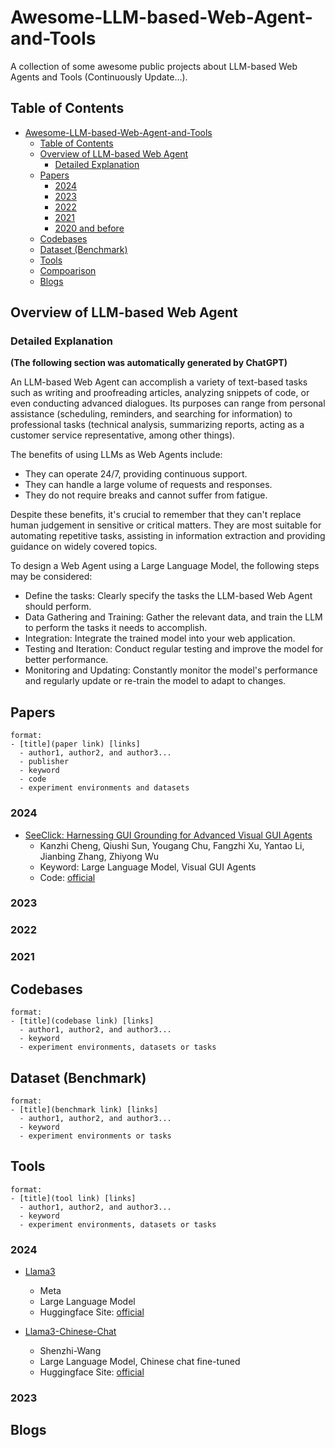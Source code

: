 # Awesome-LLM-based-Web-Agent-and-Tools
A collection of some awesome public projects about LLM-based Web Agents and Tools (Continuously Update...). 

## Table of Contents

- [Awesome-LLM-based-Web-Agent-and-Tools](#awesome-llm-based-web-agent-and-tools)
  - [Table of Contents](#table-of-contents)
  - [Overview of LLM-based Web Agent](#overview-of-llm-based-web-agent)
    - [Detailed Explanation](#detailed-explanation)
  - [Papers](#papers)
    - [2024](#2024)
    - [2023](#2023)
    - [2022](#2022)
    - [2021](#2021)
    - [2020 and before](#2020-and-before)
  - [Codebases](#codebases)
  - [Dataset (Benchmark)](#dataset)
  - [Tools](#tools)
  - [Compoarison](#comparison)
  - [Blogs](#blogs)

## Overview of LLM-based Web Agent

### Detailed Explanation 
**(The following section was automatically generated by ChatGPT)**

An LLM-based Web Agent can accomplish a variety of text-based tasks such as writing and proofreading articles, analyzing snippets of code, or even conducting advanced dialogues. Its purposes can range from personal assistance (scheduling, reminders, and searching for information) to professional tasks (technical analysis, summarizing reports, acting as a customer service representative, among other things).

The benefits of using LLMs as Web Agents include:

  - They can operate 24/7, providing continuous support.
  - They can handle a large volume of requests and responses.
  - They do not require breaks and cannot suffer from fatigue.

Despite these benefits, it's crucial to remember that they can't replace human judgement in sensitive or critical matters. They are most suitable for automating repetitive tasks, assisting in information extraction and providing guidance on widely covered topics.

To design a Web Agent using a Large Language Model, the following steps may be considered:

  - Define the tasks: Clearly specify the tasks the LLM-based Web Agent should perform.
  - Data Gathering and Training: Gather the relevant data, and train the LLM to perform the tasks it needs to accomplish.
  - Integration: Integrate the trained model into your web application.
  - Testing and Iteration: Conduct regular testing and improve the model for better performance.
  - Monitoring and Updating: Constantly monitor the model's performance and regularly update or re-train the model to adapt to changes.


## Papers

```
format:
- [title](paper link) [links]
  - author1, author2, and author3...
  - publisher
  - keyword
  - code
  - experiment environments and datasets
```
### 2024
- [SeeClick: Harnessing GUI Grounding for Advanced Visual GUI Agents](https://arxiv.org/pdf/2401.10935.pdf)
  - Kanzhi Cheng, Qiushi Sun, Yougang Chu, Fangzhi Xu, Yantao Li, Jianbing Zhang, Zhiyong Wu
  - Keyword: Large Language Model, Visual GUI Agents
  - Code: [official](https://github.com/njucckevin/SeeClick?tab=readme-ov-file)


### 2023

### 2022

### 2021


## Codebases
```
format:
- [title](codebase link) [links]
  - author1, author2, and author3...
  - keyword
  - experiment environments, datasets or tasks
```

## Dataset (Benchmark)
```
format:
- [title](benchmark link) [links]
  - author1, author2, and author3...
  - keyword
  - experiment environments or tasks
```

## Tools
```
format:
- [title](tool link) [links]
  - author1, author2, and author3...
  - keyword
  - experiment environments, datasets or tasks
```
### 2024
- [Llama3](https://github.com/meta-llama/llama3)
  - Meta
  - Large Language Model
  - Huggingface Site: [official](https://huggingface.co/meta-llama/Meta-Llama-3-8B)

- [Llama3-Chinese-Chat](https://github.com/Shenzhi-Wang/Llama3-Chinese-Chat)
  - Shenzhi-Wang
  - Large Language Model, Chinese chat fine-tuned
  - Huggingface Site: [official](https://huggingface.co/shenzhi-wang/Llama3-8B-Chinese-Chat)

### 2023

## Blogs




